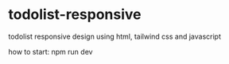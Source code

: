# todolist-responsive
todolist responsive design using html, tailwind css and javascript

how to start:
npm run dev
